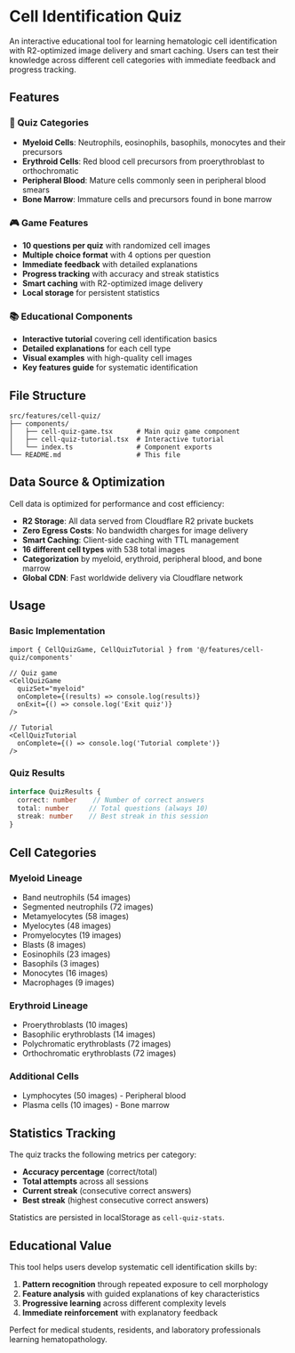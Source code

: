 # Cell Identification Quiz

An interactive educational tool for learning hematologic cell identification with R2-optimized image delivery and smart caching. Users can test their knowledge across different cell categories with immediate feedback and progress tracking.

## Features

### 🎯 Quiz Categories
- **Myeloid Cells**: Neutrophils, eosinophils, basophils, monocytes and their precursors
- **Erythroid Cells**: Red blood cell precursors from proerythroblast to orthochromatic
- **Peripheral Blood**: Mature cells commonly seen in peripheral blood smears  
- **Bone Marrow**: Immature cells and precursors found in bone marrow

### 🎮 Game Features
- **10 questions per quiz** with randomized cell images
- **Multiple choice format** with 4 options per question
- **Immediate feedback** with detailed explanations
- **Progress tracking** with accuracy and streak statistics
- **Smart caching** with R2-optimized image delivery
- **Local storage** for persistent statistics

### 📚 Educational Components
- **Interactive tutorial** covering cell identification basics
- **Detailed explanations** for each cell type
- **Visual examples** with high-quality cell images
- **Key features guide** for systematic identification

## File Structure

```
src/features/cell-quiz/
├── components/
│   ├── cell-quiz-game.tsx      # Main quiz game component
│   ├── cell-quiz-tutorial.tsx  # Interactive tutorial
│   └── index.ts                # Component exports
└── README.md                   # This file
```

## Data Source & Optimization

Cell data is optimized for performance and cost efficiency:
- **R2 Storage**: All data served from Cloudflare R2 private buckets
- **Zero Egress Costs**: No bandwidth charges for image delivery
- **Smart Caching**: Client-side caching with TTL management
- **16 different cell types** with 538 total images
- **Categorization** by myeloid, erythroid, peripheral blood, and bone marrow
- **Global CDN**: Fast worldwide delivery via Cloudflare network

## Usage

### Basic Implementation
```tsx
import { CellQuizGame, CellQuizTutorial } from '@/features/cell-quiz/components'

// Quiz game
<CellQuizGame 
  quizSet="myeloid"
  onComplete={(results) => console.log(results)}
  onExit={() => console.log('Exit quiz')}
/>

// Tutorial
<CellQuizTutorial 
  onComplete={() => console.log('Tutorial complete')}
/>
```

### Quiz Results
```typescript
interface QuizResults {
  correct: number    // Number of correct answers
  total: number     // Total questions (always 10)
  streak: number    // Best streak in this session
}
```

## Cell Categories

### Myeloid Lineage
- Band neutrophils (54 images)
- Segmented neutrophils (72 images)  
- Metamyelocytes (58 images)
- Myelocytes (48 images)
- Promyelocytes (19 images)
- Blasts (8 images)
- Eosinophils (23 images)
- Basophils (3 images)
- Monocytes (16 images)
- Macrophages (9 images)

### Erythroid Lineage
- Proerythroblasts (10 images)
- Basophilic erythroblasts (14 images)
- Polychromatic erythroblasts (72 images)
- Orthochromatic erythroblasts (72 images)

### Additional Cells
- Lymphocytes (50 images) - Peripheral blood
- Plasma cells (10 images) - Bone marrow

## Statistics Tracking

The quiz tracks the following metrics per category:
- **Accuracy percentage** (correct/total)
- **Total attempts** across all sessions
- **Current streak** (consecutive correct answers)
- **Best streak** (highest consecutive correct answers)

Statistics are persisted in localStorage as `cell-quiz-stats`.

## Educational Value

This tool helps users develop systematic cell identification skills by:
1. **Pattern recognition** through repeated exposure to cell morphology
2. **Feature analysis** with guided explanations of key characteristics
3. **Progressive learning** across different complexity levels
4. **Immediate reinforcement** with explanatory feedback

Perfect for medical students, residents, and laboratory professionals learning hematopathology.
